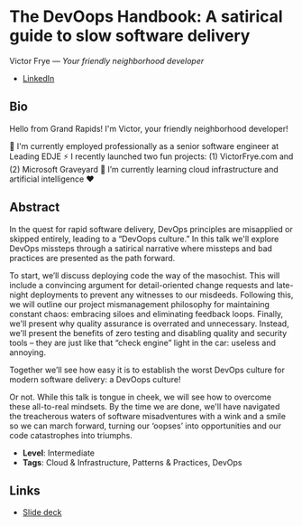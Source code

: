 # The DevOops Handbook: A satirical guide to slow software delivery

Victor Frye &mdash; *Your friendly neighborhood developer*

- [LinkedIn](https://linkedin.com/in/victorfrye)

## Bio

Hello from Grand Rapids! I'm Victor, your friendly neighborhood developer!

💼 I'm currently employed professionally as a senior software engineer at Leading EDJE
⚡ I recently launched two fun projects: (1) VictorFrye.com and (2) Microsoft Graveyard
🌱 I’m currently learning cloud infrastructure and artificial intelligence
❤️

## Abstract

In the quest for rapid software delivery, DevOps principles are misapplied or skipped entirely, leading to a “DevOops culture.” In this talk we'll explore DevOps missteps through a satirical narrative where missteps and bad practices are presented as the path forward.

To start, we’ll discuss deploying code the way of the masochist. This will include a convincing argument for detail-oriented change requests and late-night deployments to prevent any witnesses to our misdeeds. Following this, we will outline our project mismanagement philosophy for maintaining constant chaos: embracing siloes and eliminating feedback loops. Finally, we'll present why quality assurance is overrated and unnecessary. Instead, we'll present the benefits of zero testing and disabling quality and security tools – they are just like that “check engine” light in the car: useless and annoying.

Together we’ll see how easy it is to establish the worst DevOps culture for modern software delivery: a DevOops culture! 

Or not. While this talk is tongue in cheek, we will see how to overcome these all-to-real mindsets. By the time we are done, we'll have navigated the treacherous waters of software misadventures with a wink and a smile so we can march forward, turning our ‘oopses’ into opportunities and our code catastrophes into triumphs.

- **Level**: Intermediate
- **Tags**: Cloud & Infrastructure, Patterns & Practices, DevOps

## Links

- [Slide deck](Slides.pdf)
